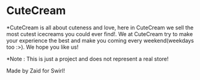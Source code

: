 # CuteCream
*CuteCream is all about cuteness and love, here in CuteCream we sell the
most cutest icecreams you could ever find!. We at CuteCream try to make
your experience the best and make you coming every weekend(weekdays too :>).
We hope you like us!

*Note : This is just a project and does not represent a real store!

Made by Zaid for Swirl!
